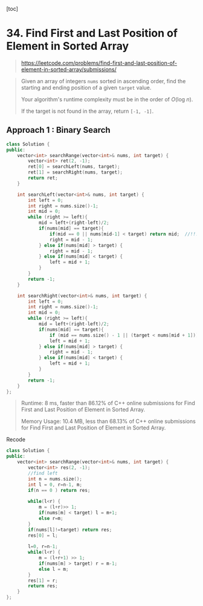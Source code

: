 [toc]

# 34. Find First and Last Position of Element in Sorted Array

> https://leetcode.com/problems/find-first-and-last-position-of-element-in-sorted-array/submissions/

> Given an array of integers `nums` sorted in ascending order, find the starting and ending position of a given `target` value.
>
> Your algorithm's runtime complexity must be in the order of *O*(log *n*).
>
> If the target is not found in the array, return `[-1, -1]`.

## Approach 1 : Binary Search

```cpp
class Solution {
public:
    vector<int> searchRange(vector<int>& nums, int target) {
        vector<int> ret(2, -1);
        ret[0] = searchLeft(nums, target);
        ret[1] = searchRight(nums, target);
        return ret;
    }

    int searchLeft(vector<int>& nums, int target) {
        int left = 0;
        int right = nums.size()-1;
        int mid = 0;
        while (right >= left){
            mid = left+(right-left)/2;
            if(nums[mid] == target){
                if(mid == 0 || nums[mid-1] < target) return mid;  //!!!
                right = mid - 1;
            } else if(nums[mid] > target) {
                right = mid - 1;
            } else if(nums[mid] < target) {
                left = mid + 1;
            }
        }
        return -1;
    }

    int searchRight(vector<int>& nums, int target) {
        int left = 0;
        int right = nums.size()-1;
        int mid = 0;
        while (right >= left){
            mid = left+(right-left)/2;
            if(nums[mid] == target){
                if (mid == nums.size() - 1 || (target < nums[mid + 1])) return mid;
                left = mid + 1;
            } else if(nums[mid] > target) {
                right = mid - 1;
            } else if(nums[mid] < target) {
                left = mid + 1;
            }
        }
        return -1;
    }
};
```

> Runtime: 8 ms, faster than 86.12% of C++ online submissions for Find First and Last Position of Element in Sorted Array.
>
> Memory Usage: 10.4 MB, less than 68.13% of C++ online submissions for Find First and Last Position of Element in Sorted Array.

Recode 

```c++
class Solution {
public:
    vector<int> searchRange(vector<int>& nums, int target) {
        vector<int> res(2, -1);
        //find left
        int n = nums.size();
        int l = 0, r=n-1, m;
        if(n == 0 ) return res;
        
        while(l<r) {
            m = (l+r)>> 1;
            if(nums[m] < target) l = m+1;
            else r=m;
        }
        if(nums[l]!=target) return res;
        res[0] = l;
     
        l=0, r=n-1;
        while(l<r) {
            m = (l+r+1) >> 1;
            if(nums[m] > target) r = m-1;
            else l = m;
        }
        res[1] = r;
        return res;
    }
};
```

